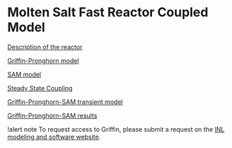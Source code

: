 # Molten Salt Fast Reactor Coupled Model

[Description of the reactor](msfr/reactor_description.md)

[Griffin-Pronghorn model](msfr/griffin_pgh_model.md)

[SAM model](msfr/plant/SAM_model.md)

[Steady State Coupling](msfr/plant/steady_state_coupling.md)

[Griffin-Pronghorn-SAM transient model](msfr/plant/griffin_pgh_SAM_transient_model.md)

[Griffin-Pronghorn-SAM results](msfr/plant/griffin_pgh_SAM_results.md)



!alert note
To request access to Griffin, please submit a request on the
[INL modeling and software website](https://modsimcode.inl.gov/SitePages/Home.aspx).
